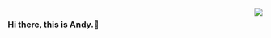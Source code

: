 <img align='right' src="https://github-readme-stats-git-masterrstaa-rickstaa.vercel.app/api?username=Xinjie-Chen&hide_border=true&show_icons=true&theme=dark">

### Hi there, this is Andy.🤠
